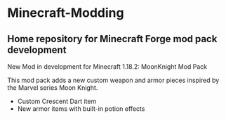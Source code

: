 # Minecraft-Modding
## Home repository for Minecraft Forge mod pack development

New Mod in development for Minecraft 1.18.2: MoonKnight Mod Pack

This mod pack adds a new custom weapon and armor pieces inspired by the Marvel series Moon Knight. 
- Custom Crescent Dart item
- New armor items with built-in potion effects
